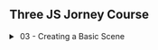 ## Three JS Jorney Course

<details>
<summary>&nbsp;03 - Creating a Basic Scene</summary>

- Creating objects with materials and geometries.
- Adding objects to the scene.
- Adding a camera to the scene.
    - Moving the camera.
- Creating a canvas to render the scene.
- Adding a renderer to the canvas.

</details>
